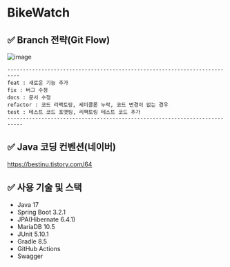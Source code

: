 # BikeWatch

## ✅ Branch 전략(Git Flow)

![image](https://github.com/DeysRight/BikeWatch/assets/68748397/bf2d8fae-d815-4bb4-a606-74e59b363191)

```
--------------------------------------------------------------------------
feat : 새로운 기능 추가
fix : 버그 수정
docs : 문서 수정
refactor : 코드 리팩토링, 세미콜론 누락, 코드 변경이 없는 경우
test : 테스트 코드 포맷팅, 리팩토링 테스트 코드 추가
---------------------------------------------------------------------------
```

## ✅ Java 코딩 컨벤션(네이버)

https://bestinu.tistory.com/64

## ✅ 사용 기술 및 스택

- Java 17
- Spring Boot 3.2.1
- JPA(Hibernate 6.4.1)
- MariaDB 10.5
- JUnit 5.10.1
- Gradle 8.5
- GitHub Actions
- Swagger
